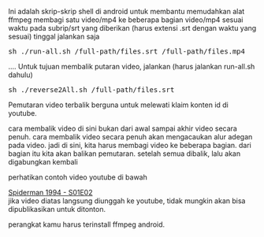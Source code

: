 Ini adalah skrip-skrip shell di android untuk membantu memudahkan alat ffmpeg membagi satu video/mp4 ke beberapa bagian video/mp4 sesuai waktu pada subrip/srt yang diberikan (harus extensi .srt dengan waktu yang sesuai)
tinggal jalankan saja
<pre>
sh ./run-all.sh /full-path/files.srt /full-path/files.mp4
</pre>
....
Untuk tujuan membalik putaran video,
jalankan (harus jalankan run-all.sh dahulu)
<pre>sh ./reverse2All.sh /full-path/files.srt</pre>

Pemutaran video terbalik berguna untuk melewati klaim konten id di youtube.

cara membalik video di sini bukan dari awal sampai akhir video secara penuh.
cara membalik video secara penuh akan mengacaukan alur adegan pada video.
jadi di sini, kita harus membagi video ke beberapa bagian.
dari bagian itu kita akan balikan pemutaran.
setelah semua dibalik, lalu akan digabungkan kembali

perhatikan contoh video youtube di bawah

<a href="https://youtu.be/R_REy9JaPl4">Spiderman 1994 - S01E02</a>
<br/>
jika video diatas langsung diunggah ke youtube, tidak mungkin akan bisa dipublikasikan untuk ditonton.

perangkat kamu harus terinstall ffmpeg android.
